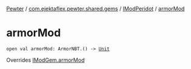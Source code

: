 [Pewter](../../index.md) / [com.ejektaflex.pewter.shared.gems](../index.md) / [IModPeridot](index.md) / [armorMod](./armor-mod.md)

# armorMod

`open val armorMod: ArmorNBT.() -> `[`Unit`](https://kotlinlang.org/api/latest/jvm/stdlib/kotlin/-unit/index.html)

Overrides [IModGem.armorMod](../-i-mod-gem/armor-mod.md)


